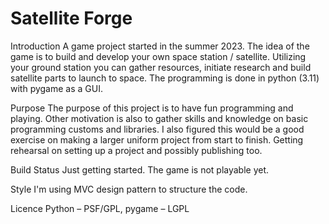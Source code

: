 # Satellite Forge

Introduction
A game project started in the summer 2023. The idea of the game is to build and develop your own space station / satellite. Utilizing your ground station you can gather resources, initiate research and build satellite parts to launch to space. The programming is done in python (3.11) with pygame as a GUI.

Purpose
The purpose of this project is to have fun programming and playing. Other motivation is also to gather skills and knowledge on basic programming customs and libraries. I also figured this would be a good exercise on making a larger uniform project from start to finish. Getting rehearsal on setting up a project and possibly publishing too.

Build Status
Just getting started. The game is not playable yet.

Style
I'm using MVC design pattern to structure the code.

Licence
Python – PSF/GPL, pygame – LGPL